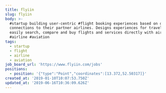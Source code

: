 ```yaml
---
title: flyiin
slug: flyiin
body: >-
  #startup building user-centric #flight booking experiences based on direct
  connections to their partner airlines. Designs experiences for travelers to
  easily search, compare and buy flights and services directly with airlines.
  #airline #aviation
tags:
  - startup
  - flight
  - airline
  - aviation
job_board_url: 'https://www.flyiin.com/jobs'
positions:
  - position: '{"type":"Point","coordinates":[13.372,52.50317]}'
created_at: '2019-01-10T10:07:53.750Z'
updated_at: '2019-06-16T10:36:09.626Z'
---
```


